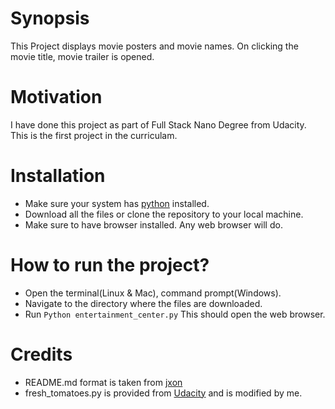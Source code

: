 # Synopsis
This Project displays movie posters and movie names.
On clicking the movie title, movie trailer is opened.

# Motivation
I have done this project as part of Full Stack Nano Degree from Udacity.
This is the first project in the curriculam.

# Installation
* Make sure your system has [python](https://www.python.org/downloads/) installed.
* Download all the files or clone the repository to your local machine.
* Make sure to have browser installed. Any web browser will do.

# How to run the project?
* Open the terminal(Linux & Mac), command prompt(Windows).
* Navigate to the directory where the files are downloaded.
* Run ``` Python entertainment_center.py ``` This should open the web browser.

# Credits
* README.md format is taken from [jxon](https://gist.github.com/jxson/1784669)
* fresh_tomatoes.py is provided from [Udacity](https://www.udacity.com) and is 
modified by me.